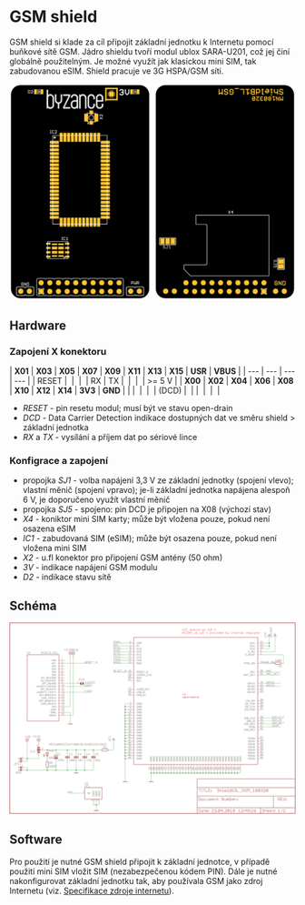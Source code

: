 # GSM shield

GSM shield si klade za cíl připojit základní jednotku k Internetu pomocí buňkové sítě GSM. Jádro shieldu tvoří modul ublox SARA-U201, což jej činí globálně použitelným. Je možné využít jak klasickou mini SIM, tak zabudovanou eSIM. Shield pracuje ve 3G HSPA/GSM síti.

![](../../../.gitbook/assets/shield_gsm_b1.png)

## Hardware

### Zapojení X konektoru

| **X01** | **X03** | **X05** | **X07** | **X09** | **X11** | **X13** | **X15** | **USR** | **VBUS** |
| --- | --- | --- | --- |
| ​RESET | ​ | ​ | ​ | RX | TX | ​ | ​ | ​ | ​&gt;= 5 V |
| **X00** | **X02** | **X04** | **X06** | **X08** | **X10** | **X12** | **X14** | **3V3** | **GND** |
| ​ | ​ | ​ | ​ | \(​DCD\) | ​ |  | ​ | ​ | ​ |

* _RESET_ - pin resetu modul; musí být ve stavu open-drain
* _DCD_ - Data Carrier Detection indikace dostupných dat ve směru shield &gt; základní jednotka
* _RX_ a _TX_ - vysílání a příjem dat po sériové lince

### Konfigrace a zapojení

* propojka _SJ1_ - volba napájení 3,3 V ze základní jednotky \(spojení vlevo\); vlastní měnič \(spojení vpravo\); je-li základní jednotka napájena alespoň 6 V, je doporučeno využít vlastní měnič
* propojka _SJ5_ - spojeno: pin DCD je připojen na X08 \(výchozí stav\)
* _X4_ - koniktor mini SIM karty; může být vložena pouze, pokud není osazena eSIM
* _IC1_ - zabudovaná SIM \(eSIM\); může být osazena pouze, pokud není vložena mini SIM
* _X2_ - u.fl konektor pro připojení GSM antény \(50 ohm\)
* _3V_ - indikace napájení GSM modulu
* _D2_ - indikace stavu sítě

## Schéma

![Sch&#xE9;ma GSM shieldu s GSM modulem, ant&#xE9;nou a v&#xFD;b&#x11B;rem zdroje nap&#xE1;jen&#xED; pro modul.](../../../.gitbook/assets/shieldg3l_gsm_180320.png)

## Software

Pro použití je nutné GSM shield připojit k základní jednotce, v případě použití mini SIM vložit SIM \(nezabezpečenou kódem PIN\). Dále je nutné nakonfigurovat základní jednotku tak, aby používala GSM jako zdroj Internetu \(viz. [Specifikace zdroje internetu](https://docu.byzance.cz/~/edit/primary/hardware-a-programovani/konektivita/specifikace-zdroje-internetu)\).

